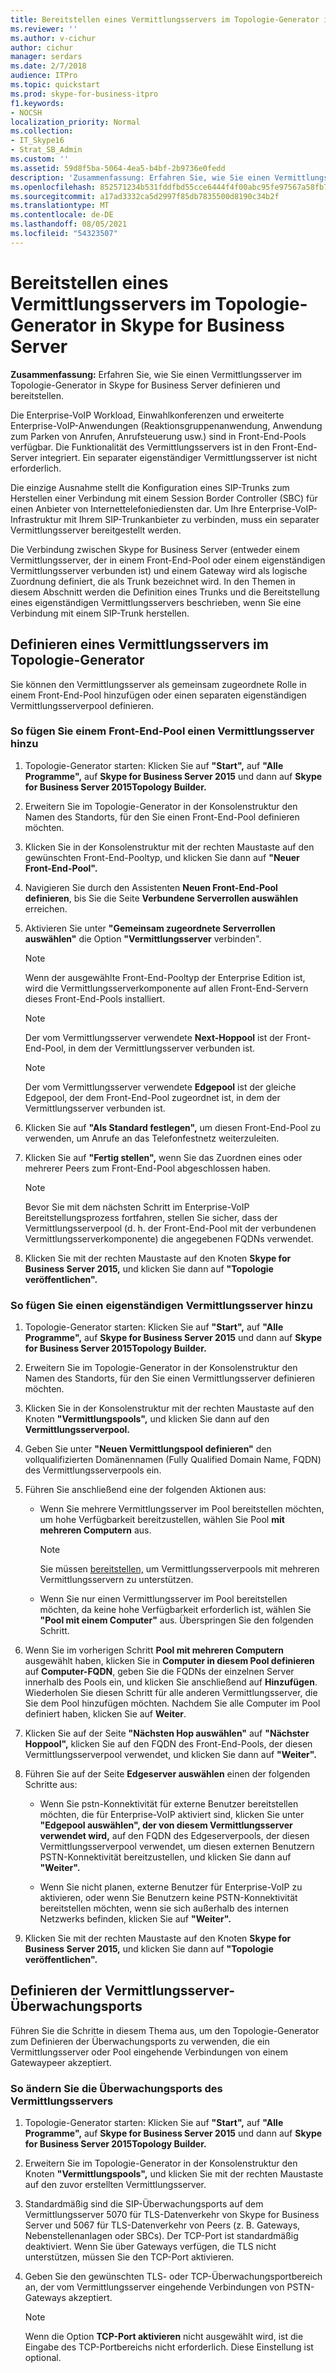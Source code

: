 ```yaml
---
title: Bereitstellen eines Vermittlungsservers im Topologie-Generator in Skype for Business Server
ms.reviewer: ''
ms.author: v-cichur
author: cichur
manager: serdars
ms.date: 2/7/2018
audience: ITPro
ms.topic: quickstart
ms.prod: skype-for-business-itpro
f1.keywords:
- NOCSH
localization_priority: Normal
ms.collection:
- IT_Skype16
- Strat_SB_Admin
ms.custom: ''
ms.assetid: 59d8f5ba-5064-4ea5-b4bf-2b9736e0fedd
description: 'Zusammenfassung: Erfahren Sie, wie Sie einen Vermittlungsserver im Topologie-Generator in Skype for Business Server definieren und bereitstellen.'
ms.openlocfilehash: 852571234b531fddfbd55cce6444f4f00abc95fe97567a58fb7829f29c5a0701
ms.sourcegitcommit: a17ad3332ca5d2997f85db7835500d8190c34b2f
ms.translationtype: MT
ms.contentlocale: de-DE
ms.lasthandoff: 08/05/2021
ms.locfileid: "54323507"
---
```

# <a name="deploy-a-mediation-server-in-topology-builder-in-skype-for-business-server"></a>Bereitstellen eines Vermittlungsservers im Topologie-Generator in Skype for Business Server
 
**Zusammenfassung:** Erfahren Sie, wie Sie einen Vermittlungsserver im Topologie-Generator in Skype for Business Server definieren und bereitstellen.
  
Die Enterprise-VoIP Workload, Einwahlkonferenzen und erweiterte Enterprise-VoIP-Anwendungen (Reaktionsgruppenanwendung, Anwendung zum Parken von Anrufen, Anrufsteuerung usw.) sind in Front-End-Pools verfügbar. Die Funktionalität des Vermittlungsservers ist in den Front-End-Server integriert. Ein separater eigenständiger Vermittlungsserver ist nicht erforderlich. 
  
Die einzige Ausnahme stellt die Konfiguration eines SIP-Trunks zum Herstellen einer Verbindung mit einem Session Border Controller (SBC) für einen Anbieter von Internettelefoniediensten dar. Um Ihre Enterprise-VoIP-Infrastruktur mit Ihrem SIP-Trunkanbieter zu verbinden, muss ein separater Vermittlungsserver bereitgestellt werden.
  
Die Verbindung zwischen Skype for Business Server (entweder einem Vermittlungsserver, der in einem Front-End-Pool oder einem eigenständigen Vermittlungsserver verbunden ist) und einem Gateway wird als logische Zuordnung definiert, die als Trunk bezeichnet wird. In den Themen in diesem Abschnitt werden die Definition eines Trunks und die Bereitstellung eines eigenständigen Vermittlungsservers beschrieben, wenn Sie eine Verbindung mit einem SIP-Trunk herstellen.
  
## <a name="define-a-mediation-server-in-topology-builder"></a>Definieren eines Vermittlungsservers im Topologie-Generator

Sie können den Vermittlungsserver als gemeinsam zugeordnete Rolle in einem Front-End-Pool hinzufügen oder einen separaten eigenständigen Vermittlungsserverpool definieren.
  
### <a name="to-add-a-mediation-server-to-a-front-end-pool"></a>So fügen Sie einem Front-End-Pool einen Vermittlungsserver hinzu

1. Topologie-Generator starten: Klicken Sie auf **"Start",** auf **"Alle Programme",** auf **Skype for Business Server 2015** und dann auf **Skype for Business Server 2015Topology Builder.**
    
2. Erweitern Sie im Topologie-Generator in der Konsolenstruktur den Namen des Standorts, für den Sie einen Front-End-Pool definieren möchten.
    
3. Klicken Sie in der Konsolenstruktur mit der rechten Maustaste auf den gewünschten Front-End-Pooltyp, und klicken Sie dann auf **"Neuer Front-End-Pool".**
    
4. Navigieren Sie durch den Assistenten **Neuen Front-End-Pool definieren**, bis Sie die Seite **Verbundene Serverrollen auswählen** erreichen.
    
5. Aktivieren Sie unter **"Gemeinsam zugeordnete Serverrollen auswählen"** die Option **"Vermittlungsserver** verbinden".
    
    > [!NOTE]
    > Wenn der ausgewählte Front-End-Pooltyp der Enterprise Edition ist, wird die Vermittlungsserverkomponente auf allen Front-End-Servern dieses Front-End-Pools installiert. 
  
    > [!NOTE]
    > Der vom Vermittlungsserver verwendete **Next-Hoppool** ist der Front-End-Pool, in dem der Vermittlungsserver verbunden ist.
  
    > [!NOTE]
    > Der vom Vermittlungsserver verwendete **Edgepool** ist der gleiche Edgepool, der dem Front-End-Pool zugeordnet ist, in dem der Vermittlungsserver verbunden ist.
  
6. Klicken Sie auf **"Als Standard festlegen",** um diesen Front-End-Pool zu verwenden, um Anrufe an das Telefonfestnetz weiterzuleiten.
    
7. Klicken Sie auf **"Fertig stellen",** wenn Sie das Zuordnen eines oder mehrerer Peers zum Front-End-Pool abgeschlossen haben.
    
    > [!NOTE]
    > Bevor Sie mit dem nächsten Schritt im Enterprise-VoIP Bereitstellungsprozess fortfahren, stellen Sie sicher, dass der Vermittlungsserverpool (d. h. der Front-End-Pool mit der verbundenen Vermittlungsserverkomponente) die angegebenen FQDNs verwendet. 
  
8. Klicken Sie mit der rechten Maustaste auf den Knoten **Skype for Business Server 2015,** und klicken Sie dann auf **"Topologie veröffentlichen".**
    
### <a name="to-add-a-standalone-mediation-server"></a>So fügen Sie einen eigenständigen Vermittlungsserver hinzu

1. Topologie-Generator starten: Klicken Sie auf **"Start",** auf **"Alle Programme",** auf **Skype for Business Server 2015** und dann auf **Skype for Business Server 2015Topology Builder.**
    
2. Erweitern Sie im Topologie-Generator in der Konsolenstruktur den Namen des Standorts, für den Sie einen Vermittlungsserver definieren möchten.
    
3. Klicken Sie in der Konsolenstruktur mit der rechten Maustaste auf den Knoten **"Vermittlungspools",** und klicken Sie dann auf den **Vermittlungsserverpool.**
    
4. Geben Sie unter **"Neuen Vermittlungspool definieren"** den vollqualifizierten Domänennamen (Fully Qualified Domain Name, FQDN) des Vermittlungsserverpools ein.
    
5. Führen Sie anschließend eine der folgenden Aktionen aus:
    
   - Wenn Sie mehrere Vermittlungsserver im Pool bereitstellen möchten, um hohe Verfügbarkeit bereitzustellen, wählen Sie Pool **mit mehreren Computern** aus.
    
     > [!NOTE]
     > Sie müssen [bereitstellen,](../../plan-your-deployment/network-requirements/load-balancing.md#BKMK_DNSLoadBalancing) um Vermittlungsserverpools mit mehreren Vermittlungsservern zu unterstützen.
  
   - Wenn Sie nur einen Vermittlungsserver im Pool bereitstellen möchten, da keine hohe Verfügbarkeit erforderlich ist, wählen Sie **"Pool mit einem Computer"** aus. Überspringen Sie den folgenden Schritt.
    
6. Wenn Sie im vorherigen Schritt **Pool mit mehreren Computern** ausgewählt haben, klicken Sie in **Computer in diesem Pool definieren** auf **Computer-FQDN**, geben Sie die FQDNs der einzelnen Server innerhalb des Pools ein, und klicken Sie anschließend auf **Hinzufügen**. Wiederholen Sie diesen Schritt für alle anderen Vermittlungsserver, die Sie dem Pool hinzufügen möchten. Nachdem Sie alle Computer im Pool definiert haben, klicken Sie auf **Weiter**.
    
7. Klicken Sie auf der Seite **"Nächsten Hop auswählen"** auf **"Nächster Hoppool",** klicken Sie auf den FQDN des Front-End-Pools, der diesen Vermittlungsserverpool verwendet, und klicken Sie dann auf **"Weiter".**
    
8. Führen Sie auf der Seite **Edgeserver auswählen** einen der folgenden Schritte aus:
    
   - Wenn Sie pstn-Konnektivität für externe Benutzer bereitstellen möchten, die für Enterprise-VoIP aktiviert sind, klicken Sie unter **"Edgepool auswählen", der von diesem Vermittlungsserver verwendet wird,** auf den FQDN des Edgeserverpools, der diesen Vermittlungsserverpool verwendet, um diesen externen Benutzern PSTN-Konnektivität bereitzustellen, und klicken Sie dann auf **"Weiter".**
    
   - Wenn Sie nicht planen, externe Benutzer für Enterprise-VoIP zu aktivieren, oder wenn Sie Benutzern keine PSTN-Konnektivität bereitstellen möchten, wenn sie sich außerhalb des internen Netzwerks befinden, klicken Sie auf **"Weiter".**
    
9. Klicken Sie mit der rechten Maustaste auf den Knoten **Skype for Business Server 2015,** und klicken Sie dann auf **"Topologie veröffentlichen".**
    
## <a name="define-the-mediation-server-listening-ports"></a>Definieren der Vermittlungsserver-Überwachungsports

Führen Sie die Schritte in diesem Thema aus, um den Topologie-Generator zum Definieren der Überwachungsports zu verwenden, die ein Vermittlungsserver oder Pool eingehende Verbindungen von einem Gatewaypeer akzeptiert.
  
### <a name="to-modify-the-mediation-server-listening-ports"></a>So ändern Sie die Überwachungsports des Vermittlungsservers

1. Topologie-Generator starten: Klicken Sie auf **"Start",** auf **"Alle Programme",** auf **Skype for Business Server 2015** und dann auf **Skype for Business Server 2015Topology Builder.**
    
2. Erweitern Sie im Topologie-Generator in der Konsolenstruktur den Knoten **"Vermittlungspools",** und klicken Sie mit der rechten Maustaste auf den zuvor erstellten Vermittlungsserver.
    
3. Standardmäßig sind die SIP-Überwachungsports auf dem Vermittlungsserver 5070 für TLS-Datenverkehr von Skype for Business Server und 5067 für TLS-Datenverkehr von Peers (z. B. Gateways, Nebenstellenanlagen oder SBCs). Der TCP-Port ist standardmäßig deaktiviert. Wenn Sie über Gateways verfügen, die TLS nicht unterstützen, müssen Sie den TCP-Port aktivieren.
    
4. Geben Sie den gewünschten TLS- oder TCP-Überwachungsportbereich an, der vom Vermittlungsserver eingehende Verbindungen von PSTN-Gateways akzeptiert.
    
    > [!NOTE]
    > Wenn die Option **TCP-Port aktivieren** nicht ausgewählt wird, ist die Eingabe des TCP-Portbereichs nicht erforderlich. Diese Einstellung ist optional.
  

